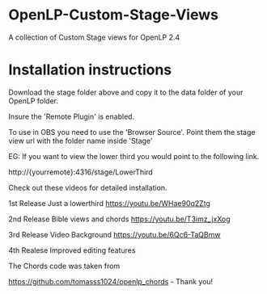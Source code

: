 # OpenLP-Custom-Stage-Views
A collection of Custom Stage views for OpenLP 2.4

# Installation instructions

Download the stage folder above and copy it to the data folder of your OpenLP folder. 

Insure the 'Remote Plugin' is enabled. 

To use in OBS you need to use the 'Browser Source'. Point them the stage view url with the folder name inside 'Stage'

EG: If you want to view the lower third you would point to the following link.

  http://{yourremote}:4316/stage/LowerThird
  

Check out these videos for detailed installation. 


1st Release
Just a lowerthird
https://youtu.be/WHae90q2Ztg


2nd Release
Bible views and chords
https://youtu.be/T3imz_jxXog

3rd Release
Video Background
https://youtu.be/6Qc6-TaQBmw

4th Realese
Improved editing features

The Chords code was taken from  

https://github.com/tomasss1024/openlp_chords - Thank you!



